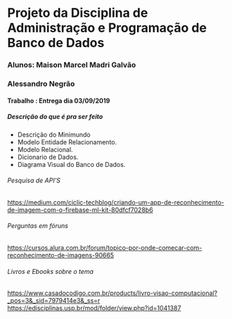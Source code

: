 # Projeto da Disciplina de Administração e Programação de Banco de Dados

### Alunos: Maison Marcel Madri Galvão
### Alessandro Negrão

#### Trabalho : Entrega dia 03/09/2019

##### Descrição do que é pra ser feito
* Descrição do Minimundo
* Modelo Entidade Relacionamento.
* Modelo Relacional.
* Dicionario de Dados.
* Diagrama Visual do Banco de Dados.

###### Pesquisa de API'S

https://medium.com/ciclic-techblog/criando-um-app-de-reconhecimento-de-imagem-com-o-firebase-ml-kit-80dfcf7028b6

###### Perguntas em fóruns
https://cursos.alura.com.br/forum/topico-por-onde-comecar-com-reconhecimento-de-imagens-90665

###### Livros e Ebooks sobre o tema
https://www.casadocodigo.com.br/products/livro-visao-computacional?_pos=3&_sid=7979414e3&_ss=r
https://edisciplinas.usp.br/mod/folder/view.php?id=1041387
